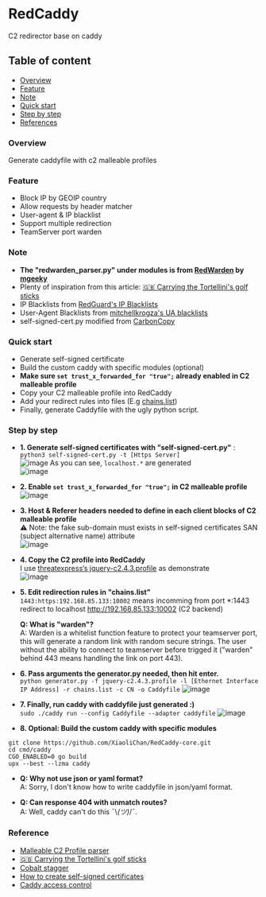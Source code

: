 # RedCaddy
C2 redirector base on caddy

## Table of content
* [Overview](#Overview)
* [Feature](#Feature)
* [Note](#Note)
* [Quick start](#Quick-start)
* [Step by step](#Step-by-step)
* [References](#References)

### Overview
Generate caddyfile with c2 malleable profiles

### Feature
- Block IP by GEOIP country
- Allow requests by header matcher
- User-agent & IP blacklist
- Support multiple redirection
- TeamServer port warden

### Note
- **The "redwarden_parser.py" under modules is from [RedWarden](https://github.com/mgeeky/RedWarden) by [mgeeky](https://github.com/mgeeky)**  
- Plenty of inspiration from this article: [🇬🇧 Carrying the Tortellini's golf sticks](https://aptw.tf/2021/11/25/c2-redirectors-using-caddy.html)  
- IP Blacklists from [RedGuard's IP Blacklists](https://github.com/wikiZ/RedGuard/blob/main/data/banned_ips.go)
- User-Agent Blacklists from [mitchellkrogza's UA blacklists](https://github.com/mitchellkrogza/nginx-ultimate-bad-bot-blocker/blob/master/_generator_lists/bad-user-agents.list)  
- self-signed-cert.py modified from [CarbonCopy](https://github.com/paranoidninja/CarbonCopy) 

### Quick start
- Generate self-signed certificate
- Build the custom caddy with specific modules (optional)
- **Make sure `set trust_x_forwarded_for "true";` already enabled in C2 malleable profile**
- Copy your C2 malleable profile into RedCaddy
- Add your redirect rules into files (E.g [chains.list](https://github.com/XiaoliChan/RedCaddy/blob/main/chains.list))
- Finally, generate Caddyfile with the ugly python script.

### Step by step
- **1. Generate self-signed certificates with "self-signed-cert.py"** :  
`python3 self-signed-cert.py -t [Https Server]`  
![image](https://user-images.githubusercontent.com/30458572/210765265-67869573-de98-4a8a-a167-11dc80fb6165.png)
As you can see, `localhost.*` are generated  
![image](https://user-images.githubusercontent.com/30458572/210765494-86a91d2e-8ac7-4b20-973e-e9e3e88933ce.png)

- **2. Enable `set trust_x_forwarded_for "true";` in C2 malleable profile**  
![image](https://user-images.githubusercontent.com/30458572/196095882-c60f306c-b11d-4642-af0c-86779200b3d3.png)

- **3. Host & Referer headers needed to define in each client blocks of C2 malleable profile**  
:warning: Note: the fake sub-domain must exists in self-signed certificates SAN (subject alternative name) attribute  
![image](https://user-images.githubusercontent.com/30458572/210927201-d2403730-f731-45be-8d0f-1d3dbdc21be4.png)

- **4. Copy the C2 profile into RedCaddy**  
I use [threatexpress‘s jquery-c2.4.3.profile](https://github.com/threatexpress/malleable-c2/blob/master/jquery-c2.4.3.profile) as demonstrate  
![image](https://user-images.githubusercontent.com/30458572/195805856-bb7e5352-6227-42df-92da-7682511cc7c1.png)

- **5. Edit redirection rules in "chains.list"**  
`1443:https:192.168.85.133:10002` means incomming from port *:1443 redirect to localhost http://192.168.85.133:10002 (C2 backend)  
  
  **Q: What is "warden"?**  
  A: Warden is a whitelist function feature to protect your teamserver port, this will generate a random link with random secure strings. The user without the ability to connect to teamserver before trigged it ("warden" behind 443 means handling the link on port 443).

- **6. Pass arguments the generator.py needed, then hit enter.**  
`python generator.py -f jquery-c2.4.3.profile -l [Ethernet Interface IP Address] -r chains.list -c CN -o Caddyfile`
![image](https://user-images.githubusercontent.com/30458572/195813570-bb067849-e606-4a8f-b2e6-595ff0321aa0.png)

- **7. Finally, run caddy with caddyfile just generated :)**  
`sudo ./caddy run --config Caddyfile --adapter caddyfile`
![image](https://user-images.githubusercontent.com/30458572/195814646-fb301054-877c-4e72-b5c2-97bfa2d5f818.png)

- **8. Optional: Build the custom caddy with specific modules**  
```
git clone https://github.com/XiaoliChan/RedCaddy-core.git
cd cmd/caddy
CGO_ENABLED=0 go build
upx --best --lzma caddy
```

- **Q: Why not use json or yaml format?**  
A: Sorry, I don't know how to write caddyfile in json/yaml format.

- **Q: Can response 404 with unmatch routes?**  
A: Well, caddy can't do this ¯\\_(ツ)_/¯.

### Reference
- [Malleable C2 Profile parser](https://github.com/mgeeky/RedWarden/blob/master/plugins/malleable_redirector.py)  
- [🇬🇧 Carrying the Tortellini's golf sticks](https://aptw.tf/2021/11/25/c2-redirectors-using-caddy.html)  
- [Cobalt stagger](https://improsec.com/tech-blog/staging-cobalt-strike-with-mtls-using-caddy)  
- [How to create self-signed certificates](https://gist.github.com/cecilemuller/9492b848eb8fe46d462abeb26656c4f8)  
- [Caddy access control](https://blog.xm.mk/posts/da50/)  
